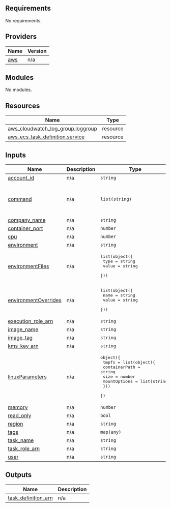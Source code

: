 <!-- BEGIN_TF_DOCS -->
## Requirements

No requirements.

## Providers

| Name | Version |
|------|---------|
| <a name="provider_aws"></a> [aws](#provider\_aws) | n/a |

## Modules

No modules.

## Resources

| Name | Type |
|------|------|
| [aws_cloudwatch_log_group.loggroup](https://registry.terraform.io/providers/hashicorp/aws/latest/docs/resources/cloudwatch_log_group) | resource |
| [aws_ecs_task_definition.service](https://registry.terraform.io/providers/hashicorp/aws/latest/docs/resources/ecs_task_definition) | resource |

## Inputs

| Name | Description | Type | Default | Required |
|------|-------------|------|---------|:--------:|
| <a name="input_account_id"></a> [account\_id](#input\_account\_id) | n/a | `string` | n/a | yes |
| <a name="input_command"></a> [command](#input\_command) | n/a | `list(string)` | <pre>[<br>  "npm",<br>  "run",<br>  "release"<br>]</pre> | no |
| <a name="input_company_name"></a> [company\_name](#input\_company\_name) | n/a | `string` | n/a | yes |
| <a name="input_container_port"></a> [container\_port](#input\_container\_port) | n/a | `number` | `null` | no |
| <a name="input_cpu"></a> [cpu](#input\_cpu) | n/a | `number` | n/a | yes |
| <a name="input_environment"></a> [environment](#input\_environment) | n/a | `string` | n/a | yes |
| <a name="input_environmentFiles"></a> [environmentFiles](#input\_environmentFiles) | n/a | <pre>list(object({<br>    type  = string<br>    value = string<br>  }))</pre> | `[]` | no |
| <a name="input_environmentOverrides"></a> [environmentOverrides](#input\_environmentOverrides) | n/a | <pre>list(object({<br>    name  = string<br>    value = string<br>  }))</pre> | `[]` | no |
| <a name="input_execution_role_arn"></a> [execution\_role\_arn](#input\_execution\_role\_arn) | n/a | `string` | n/a | yes |
| <a name="input_image_name"></a> [image\_name](#input\_image\_name) | n/a | `string` | n/a | yes |
| <a name="input_image_tag"></a> [image\_tag](#input\_image\_tag) | n/a | `string` | n/a | yes |
| <a name="input_kms_key_arn"></a> [kms\_key\_arn](#input\_kms\_key\_arn) | n/a | `string` | n/a | yes |
| <a name="input_linuxParameters"></a> [linuxParameters](#input\_linuxParameters) | n/a | <pre>object({<br>    tmpfs = list(object({<br>      containerPath = string<br>      size          = number<br>      mountOptions  = list(string)<br>    }))<br>  })</pre> | n/a | yes |
| <a name="input_memory"></a> [memory](#input\_memory) | n/a | `number` | n/a | yes |
| <a name="input_read_only"></a> [read\_only](#input\_read\_only) | n/a | `bool` | `true` | no |
| <a name="input_region"></a> [region](#input\_region) | n/a | `string` | n/a | yes |
| <a name="input_tags"></a> [tags](#input\_tags) | n/a | `map(any)` | n/a | yes |
| <a name="input_task_name"></a> [task\_name](#input\_task\_name) | n/a | `string` | n/a | yes |
| <a name="input_task_role_arn"></a> [task\_role\_arn](#input\_task\_role\_arn) | n/a | `string` | n/a | yes |
| <a name="input_user"></a> [user](#input\_user) | n/a | `string` | n/a | yes |

## Outputs

| Name | Description |
|------|-------------|
| <a name="output_task_definition_arn"></a> [task\_definition\_arn](#output\_task\_definition\_arn) | n/a |
<!-- END_TF_DOCS -->